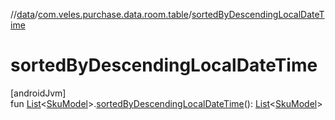 //[data](../../index.md)/[com.veles.purchase.data.room.table](index.md)/[sortedByDescendingLocalDateTime](sorted-by-descending-local-date-time.md)

# sortedByDescendingLocalDateTime

[androidJvm]\
fun [List](https://kotlinlang.org/api/latest/jvm/stdlib/kotlin.collections/-list/index.html)&lt;[SkuModel](../../../domain/domain/com.veles.purchase.domain.model/-sku-model/index.md)&gt;.[sortedByDescendingLocalDateTime](sorted-by-descending-local-date-time.md)(): [List](https://kotlinlang.org/api/latest/jvm/stdlib/kotlin.collections/-list/index.html)&lt;[SkuModel](../../../domain/domain/com.veles.purchase.domain.model/-sku-model/index.md)&gt;
